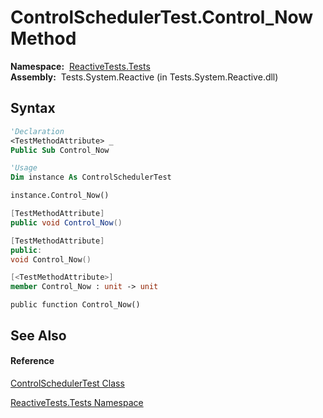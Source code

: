 # ControlSchedulerTest.Control\_Now Method

**Namespace:**  [ReactiveTests.Tests](ReactiveTests.Tests\ReactiveTests.Tests.md)  
**Assembly:**  Tests.System.Reactive (in Tests.System.Reactive.dll)

## Syntax

```vb
'Declaration
<TestMethodAttribute> _
Public Sub Control_Now
```

```vb
'Usage
Dim instance As ControlSchedulerTest

instance.Control_Now()
```

```csharp
[TestMethodAttribute]
public void Control_Now()
```

```c++
[TestMethodAttribute]
public:
void Control_Now()
```

```fsharp
[<TestMethodAttribute>]
member Control_Now : unit -> unit 
```

```jscript
public function Control_Now()
```

## See Also

#### Reference

[ControlSchedulerTest Class](ControlSchedulerTest\ControlSchedulerTest.md)

[ReactiveTests.Tests Namespace](ReactiveTests.Tests\ReactiveTests.Tests.md)




